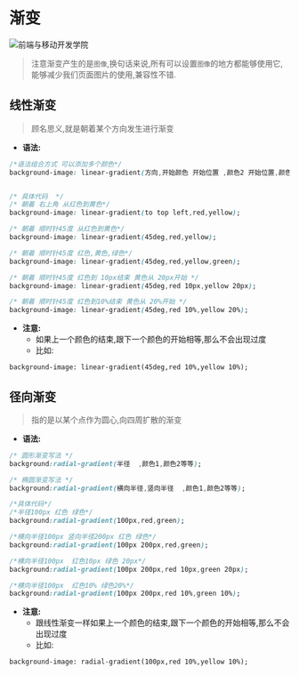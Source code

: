 # 渐变




![前端与移动开发学院][1]
>注意渐变产生的是`图像`,换句话来说,所有可以设置`图像`的地方都能够使用它,能够减少我们页面图片的使用,兼容性不错.

## 线性渐变
>顾名思义,就是朝着某个方向发生进行渐变

* **语法:**

```css
/*语法组合方式 可以添加多个颜色*/
background-image: linear-gradient(方向,开始颜色 开始位置 ,颜色2 开始位置,颜色3 开始位置.....);


/* 具体代码  */
/* 朝着 右上角 从红色到黄色*/
background-image: linear-gradient(to top left,red,yellow);

/* 朝着 顺时针45度 从红色到黄色*/
background-image: linear-gradient(45deg,red,yellow);

/* 朝着 顺时针45度 红色,黄色,绿色*/
background-image: linear-gradient(45deg,red,yellow,green);

/* 朝着 顺时针45度 红色到 10px结束 黄色从 20px开始 */
background-image: linear-gradient(45deg,red 10px,yellow 20px);

/* 朝着 顺时针45度 红色到10%结束 黄色从 20%开始 */
background-image: linear-gradient(45deg,red 10%,yellow 20%);
```

* **注意:**
    * 如果上一个颜色的结束,跟下一个颜色的开始相等,那么不会出现过度
    * 比如:

```css3
background-image: linear-gradient(45deg,red 10%,yellow 10%);
```

## 径向渐变
>指的是以某个点作为圆心,向四周扩散的渐变

* **语法:**

```css
/* 圆形渐变写法 */
background:radial-gradient(半径  ,颜色1,颜色2等等);

/* 椭圆渐变写法 */
background:radial-gradient(横向半径,竖向半径  ,颜色1,颜色2等等);

/*具体代码*/
/*半径100px 红色 绿色*/
background:radial-gradient(100px,red,green);

/*横向半径100px 竖向半径200px 红色 绿色*/
background:radial-gradient(100px 200px,red,green);

/*横向半径100px  红色10px 绿色 20px*/
background:radial-gradient(100px 200px,red 10px,green 20px);

/*横向半径100px  红色10% 绿色20%*/
background:radial-gradient(100px 200px,red 10%,green 10%);
```

* **注意:**
    * 跟线性渐变一样如果上一个颜色的结束,跟下一个颜色的开始相等,那么不会出现过度
    * 比如:

```css3
background-image: radial-gradient(100px,red 10%,yellow 10%);
```


[1]: http://static.zybuluo.com/antumuFish/xfnngpb23mze67n7y3y9ir3l/desk.jpg




